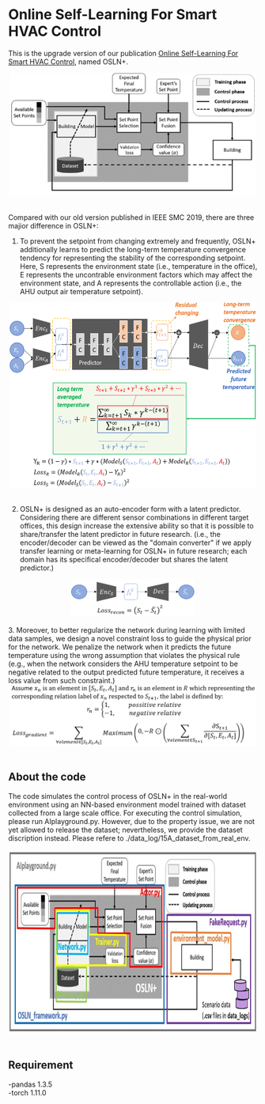 # Online Self-Learning For Smart HVAC Control
This is the upgrade version of our publication <a href="https://ieeexplore.ieee.org/document/8914027">Online Self-Learning For Smart HVAC Control</a>, named OSLN+.<br>
<div align="center"><img src="./png/System.png" width="500" height="250"></div><br>

Compared with our old version published in IEEE SMC 2019, there are three majior difference in OSLN+:<br>

1. To prevent the setpoint from changing extremely and frequently, OSLN+ additionally learns to predict the long-term temperature convergence tendency for representing the stability of the corresponding setpoint. Here, S represents the environment state (i.e., temperature in the office), E represents the uncontrable environment factors which may affect the environment state, and A represents the controllable action (i.e., the AHU output air temperature setpoint).<br>
<div align="center"><img src="./png/Network.png" width="500" height="375" alt="Paris" class="center"></div><br>

2. OSLN+ is designed as an auto-encoder form with a latent predictor. Considering there are different sensor combinations in different target offices, this design increase the extensive ability so that it is possible to share/transfer the latent predictor in future research. (i.e., the encoder/decoder can be viewed as the "domain converter" if we apply transfer learning or meta-learning for OSLN+ in future research; each domain has its specifical encoder/decoder but shares the latent predictor.)<br>
<div align="center"><img src="./png/Lrecon.png" width="250" height="75" alt="Paris" class="center"></div><br>
3. Moreover, to better regularize the network during learning with limited data samples, we design a novel constraint loss to guide the physical prior for the network. We penalize the network when it predicts the future temperature using the wrong assumption that violates the physical rule (e.g., when the network considers the AHU temperature setpoint to be negative related to the output predicted future temperature, it receives a loss value from such constraint.) <br>
<div align="center"><img src="./png/Lgradient.png" width="500" height="125" alt="Paris" class="center"></div><br>

## About the code
The code simulates the control process of OSLN+ in the real-world environment using an NN-based environment model trained with dataset collected from a large scale office. For executing the control simulation, please run AIplayground.py. However, due to the property issue, we are not yet allowed to release the dataset; nevertheless, we provide the dataset discription instead. Please refere to ./data_log/15A_dataset_from_real_env.<br>
<div align="center"><img src="./png/architecture.jpg" width="750" height="375" alt="Paris" class="center"></div><br>

## Requirement
-pandas 1.3.5<br>
-torch 1.11.0<br>

